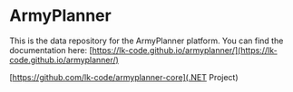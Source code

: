 # ArmyPlanner

This is the data repository for the ArmyPlanner platform. You can find the documentation here: [https://lk-code.github.io/armyplanner/](https://lk-code.github.io/armyplanner/)

[https://github.com/lk-code/armyplanner-core](.NET Project)
